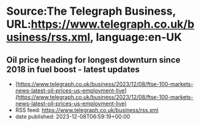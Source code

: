 # Source:The Telegraph Business, URL:https://www.telegraph.co.uk/business/rss.xml, language:en-UK

## Oil price heading for longest downturn since 2018 in fuel boost - latest updates
 - [https://www.telegraph.co.uk/business/2023/12/08/ftse-100-markets-news-latest-oil-prices-us-employment-live](https://www.telegraph.co.uk/business/2023/12/08/ftse-100-markets-news-latest-oil-prices-us-employment-live)
 - RSS feed: https://www.telegraph.co.uk/business/rss.xml
 - date published: 2023-12-08T06:59:19+00:00



